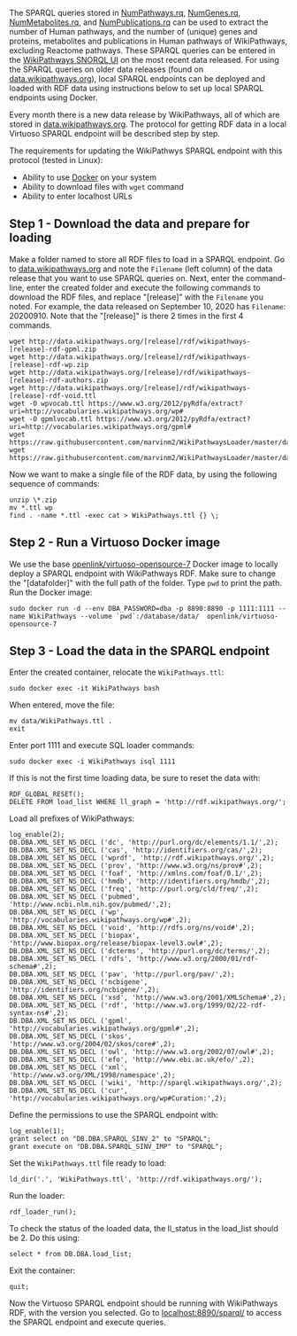 The SPARQL queries stored in [NumPathways.rq](https://github.com/wikipathways/Scripts_NAR2021/blob/master/SPARQL-queries/NumPathways.rq), [NumGenes.rq](https://github.com/wikipathways/Scripts_NAR2021/blob/master/SPARQL-queries/NumGenes.rq), [NumMetabolites.rq](https://github.com/wikipathways/Scripts_NAR2021/blob/master/SPARQL-queries/NumMetabolites.rq), and [NumPublications.rq](https://github.com/wikipathways/Scripts_NAR2021/blob/master/SPARQL-queries/NumPublications.rq) can be used to extract the number of Human pathways, and the number of (unique) genes and proteins, metabolites and publications in Human pathways of WikiPathways, excluding Reactome pathways. These SPARQL queries can be entered in the [WikiPathways SNORQL UI](http://sparql.wikipathways.org) on the most recent data released. For using the SPARQL queries on older data releases (found on [data.wikipathways.org](http://data.wikipathways.org)), local SPARQL endpoints can be deployed and loaded with RDF data using instructions below to set up local SPARQL endpoints using Docker. 

Every month there is a new data release by WikiPathways, all of which are stored in [data.wikipathways.org](http://data.wikipathways.org/). The protocol for getting RDF data in a local Virtuoso SPARQL endpoint will be described step by step.

The requirements for updating the WikiPathwys SPARQL endpoint with this protocol (tested in Linux):
- Ability to use [Docker](https://docs.docker.com/get-docker/) on your system
- Ability to download files with `wget` command
- Ability to enter localhost URLs

## Step 1 - Download the data and prepare for loading
Make a folder named to store all RDF files to load in a SPARQL endpoint.  Go to [data.wikipathways.org](http://data.wikipathways.org/) and note the `Filename` (left column) of the data release that you want to use SPARQL queries on.
Next, enter the command-line, enter the created folder and execute the following commands to download the RDF files, and replace "[release]" with the `Filename` you noted. For example, the data released on September 10, 2020 has `Filename`: 20200910. Note that the "[release]" is there 2 times in the first 4 commands.

```
wget http://data.wikipathways.org/[release]/rdf/wikipathways-[release]-rdf-gpml.zip
wget http://data.wikipathways.org/[release]/rdf/wikipathways-[release]-rdf-wp.zip
wget http://data.wikipathways.org/[release]/rdf/wikipathways-[release]-rdf-authors.zip
wget http://data.wikipathways.org/[release]/rdf/wikipathways-[release]-rdf-void.ttl
wget -O wpvocab.ttl https://www.w3.org/2012/pyRdfa/extract?uri=http://vocabularies.wikipathways.org/wp#
wget -O gpmlvocab.ttl https://www.w3.org/2012/pyRdfa/extract?uri=http://vocabularies.wikipathways.org/gpml#
wget https://raw.githubusercontent.com/marvinm2/WikiPathwaysLoader/master/data/PathwayOntology.ttl
wget https://raw.githubusercontent.com/marvinm2/WikiPathwaysLoader/master/data/DiseaseOntology.ttl
```

Now we want to make a single file of the RDF data, by using the following sequence of commands:
```
unzip \*.zip
mv *.ttl wp
find . -name *.ttl -exec cat > WikiPathways.ttl {} \;
```

## Step 2 - Run a Virtuoso Docker image
We use the base [openlink/virtuoso-opensource-7](https://hub.docker.com/r/openlink/virtuoso-opensource-7/) Docker image to locally deploy a SPARQL endpoint with WikiPathways RDF. Make sure to change the "[datafolder]" with the full path of the folder. Type `pwd` to print the path. Run the Docker image:
```
sudo docker run -d --env DBA_PASSWORD=dba -p 8890:8890 -p 1111:1111 --name WikiPathways --volume `pwd`:/database/data/  openlink/virtuoso-opensource-7
```

## Step 3 - Load the data in the SPARQL endpoint
Enter the created container, relocate the `WikiPathways.ttl`:
```
sudo docker exec -it WikiPathways bash
```
When entered, move the file:
```
mv data/WikiPathways.ttl .
exit
```
Enter port 1111 and execute SQL loader commands:
```
sudo docker exec -i WikiPathways isql 1111
```
If this is not the first time loading data, be sure to reset the data with:
```
RDF_GLOBAL_RESET();
DELETE FROM load_list WHERE ll_graph = 'http://rdf.wikipathways.org/';
```
Load all prefixes of WikiPathways:
```
log_enable(2);
DB.DBA.XML_SET_NS_DECL ('dc', 'http://purl.org/dc/elements/1.1/',2);
DB.DBA.XML_SET_NS_DECL ('cas', 'http://identifiers.org/cas/',2);
DB.DBA.XML_SET_NS_DECL ('wprdf', 'http://rdf.wikipathways.org/',2);
DB.DBA.XML_SET_NS_DECL ('prov', 'http://www.w3.org/ns/prov#',2);
DB.DBA.XML_SET_NS_DECL ('foaf', 'http://xmlns.com/foaf/0.1/',2);
DB.DBA.XML_SET_NS_DECL ('hmdb', 'http://identifiers.org/hmdb/',2);
DB.DBA.XML_SET_NS_DECL ('freq', 'http://purl.org/cld/freq/',2);
DB.DBA.XML_SET_NS_DECL ('pubmed', 'http://www.ncbi.nlm.nih.gov/pubmed/',2);
DB.DBA.XML_SET_NS_DECL ('wp', 'http://vocabularies.wikipathways.org/wp#',2);
DB.DBA.XML_SET_NS_DECL ('void', 'http://rdfs.org/ns/void#',2);
DB.DBA.XML_SET_NS_DECL ('biopax', 'http://www.biopax.org/release/biopax-level3.owl#',2);
DB.DBA.XML_SET_NS_DECL ('dcterms', 'http://purl.org/dc/terms/',2);
DB.DBA.XML_SET_NS_DECL ('rdfs', 'http://www.w3.org/2000/01/rdf-schema#',2);
DB.DBA.XML_SET_NS_DECL ('pav', 'http://purl.org/pav/',2);
DB.DBA.XML_SET_NS_DECL ('ncbigene', 'http://identifiers.org/ncbigene/',2);
DB.DBA.XML_SET_NS_DECL ('xsd', 'http://www.w3.org/2001/XMLSchema#',2);
DB.DBA.XML_SET_NS_DECL ('rdf', 'http://www.w3.org/1999/02/22-rdf-syntax-ns#',2);
DB.DBA.XML_SET_NS_DECL ('gpml', 'http://vocabularies.wikipathways.org/gpml#',2);
DB.DBA.XML_SET_NS_DECL ('skos', 'http://www.w3.org/2004/02/skos/core#',2);
DB.DBA.XML_SET_NS_DECL ('owl', 'http://www.w3.org/2002/07/owl#',2);
DB.DBA.XML_SET_NS_DECL ('efo', 'http://www.ebi.ac.uk/efo/',2);
DB.DBA.XML_SET_NS_DECL ('xml', 'http://www.w3.org/XML/1998/namespace',2);
DB.DBA.XML_SET_NS_DECL ('wiki', 'http://sparql.wikipathways.org/',2);
DB.DBA.XML_SET_NS_DECL ('cur', 'http://vocabularies.wikipathways.org/wp#Curation:',2);
```
Define the permissions to use the SPARQL endpoint with:
```
log_enable(1);
grant select on "DB.DBA.SPARQL_SINV_2" to "SPARQL";
grant execute on "DB.DBA.SPARQL_SINV_IMP" to "SPARQL";
```
Set the `WikiPathways.ttl` file ready to load:
```
ld_dir('.', 'WikiPathways.ttl', 'http://rdf.wikipathways.org/');
```
Run the loader:
```
rdf_loader_run();
```
To check the status of the loaded data, the ll_status in the load_list should be 2. Do this using:
```
select * from DB.DBA.load_list;
```
Exit the container:
```
quit;
```

Now the Virtuoso SPARQL endpoint should be running with WikiPathways RDF, with the version you selected. Go to [localhost:8890/sparql/](http://localhost:8890/sparql/) to access the SPARQL endpoint and execute queries.
